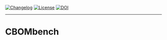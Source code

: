 [![Changelog](https://img.shields.io/github/v/release/SEG-UNIBE/cbombench?include_prereleases&label=changelog)](https://github.com/SEG-UNIBE/cbombench/releases)
[![License](https://img.shields.io/badge/License-Apache_2.0-blue.svg)](https://github.com/SEG-UNIBE/cbombench/blob/main/LICENSE)
[![DOI](https://zenodo.org/badge/1019420739.svg)](https://doi.org/10.5281/zenodo.15878453)

---

# CBOMbench

